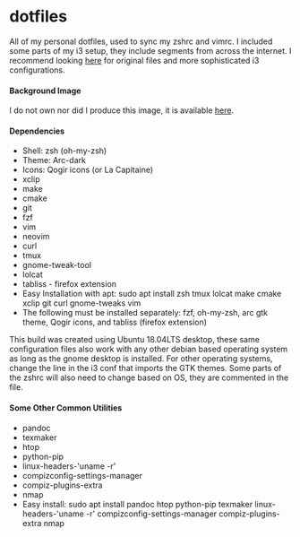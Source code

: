 # dotfiles
All of my personal dotfiles, used to sync my zshrc and vimrc. I included some parts of my i3 setup, they include segments from across the internet. I recommend looking [here](https://www.reddit.com/r/unixporn) for original files and more sophisticated i3 configurations.

#### Background Image
I do not own nor did I produce this image, it is available [here](https://www.reddit.com/r/Art/comments/7weunw/neon_aaron_griffin_digital_2017/).

#### Dependencies
* Shell: zsh (oh-my-zsh)
* Theme: Arc-dark
* Icons: Qogir icons (or La Capitaine)
* xclip
* make
* cmake
* git
* fzf
* vim
* neovim
* curl
* tmux
* gnome-tweak-tool
* lolcat
* tabliss - firefox extension
* Easy Installation with apt: sudo apt install zsh tmux lolcat make cmake xclip git curl gnome-tweaks vim
* The following must be installed separately: fzf, oh-my-zsh, arc gtk theme, Qogir icons, and tabliss (firefox extension)

This build was created using Ubuntu 18.04LTS desktop, these same configuration files also work with any other debian based operating system as long as the gnome desktop is installed. For other operating systems, change the line in the i3 conf that imports the GTK themes. Some parts of the zshrc will also need to change based on OS, they are commented in the file.

#### Some Other Common Utilities
* pandoc
* texmaker
* htop
* python-pip
* linux-headers-'uname -r'
* compizconfig-settings-manager
* compiz-plugins-extra
* nmap
* Easy install: sudo apt install pandoc htop python-pip texmaker linux-headers-'uname -r' compizconfig-settings-manager compiz-plugins-extra nmap
